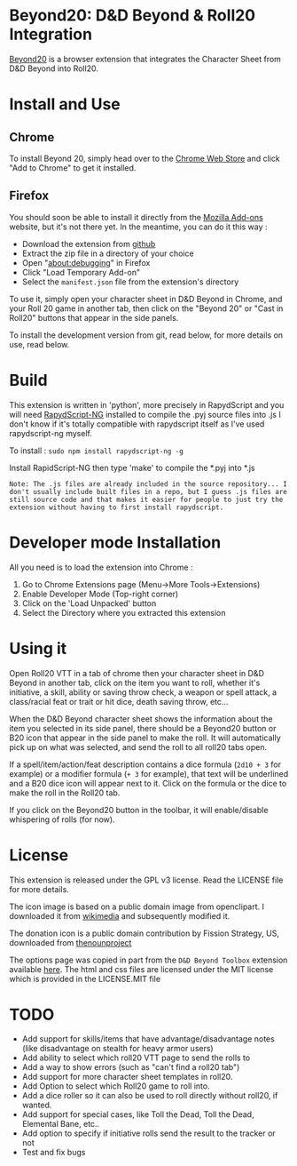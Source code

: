 Beyond20: D&D Beyond & Roll20 Integration
==

[Beyond20](https://beyond20.here-for-more.info/) is a browser extension that integrates the Character Sheet from D&D Beyond into Roll20.

# Install and Use

## Chrome

To install Beyond 20, simply head over to the [Chrome Web Store](https://chrome.google.com/webstore/detail/beyond-20/gnblbpbepfbfmoobegdogkglpbhcjofh) and click "Add to Chrome" to get it installed.

## Firefox

You should soon be able to install it directly from the [Mozilla Add-ons](https://addons.mozilla.org/en-CA/firefox/) website, but it's not there yet. In the meantime, you can do it this way :

* Download the extension from [github](https://github.com/kakaroto/Beyond20/archive/master.zip)
* Extract the zip file in a directory of your choice
* Open "[about:debugging](about:debugging)" in Firefox
* Click "Load Temporary Add-on"
* Select the `manifest.json` file from the extension's directory

To use it, simply open your character sheet in D&D Beyond in Chrome, and your Roll 20 game in another tab, then click on the "Beyond 20" or "Cast in Roll20" buttons that appear in the side panels.

To install the development version from git, read below, for more details on use, read below.

# Build

This extension is written in 'python', more precisely in RapydScript and you will need [RapydScript-NG](https://github.com/kovidgoyal/rapydscript-ng) installed to compile the .pyj source files into .js
I don't know if it's totally compatible with rapydscript itself as I've used rapydscript-ng myself. 

To install :
`sudo npm install rapydscript-ng -g`

Install RapidScript-NG then type 'make' to compile the *.pyj into *.js

    Note: The .js files are already included in the source repository... I don't usually include built files in a repo, but I guess .js files are still source code and that makes it easier for people to just try the extension without having to first install rapydscript.

# Developer mode Installation
All you need is to load the extension into Chrome :

1. Go to Chrome Extensions page (Menu->More Tools->Extensions)
2. Enable Developer Mode (Top-right corner)
3. Click on the 'Load Unpacked' button
4. Select the Directory where you extracted this extension

# Using it
Open Roll20 VTT in a tab of chrome then your character sheet in D&D Beyond in another tab, click on the item you want to roll, whether it's initiative, a skill, ability or saving throw check, a weapon or spell attack, a class/racial feat or trait or hit dice, death saving throw, etc...

When the D&D Beyond character sheet shows the information about the item you selected in its side panel, there should be a Beyond20 button or B20 icon that appear in the side panel to make the roll. It will automatically pick up on what was selected, and send the roll to all roll20 tabs open.

If a spell/item/action/feat description contains a dice formula (`2d10 + 3` for example) or a modifier formula (`+ 3` for example), that text will be underlined and a B20 dice icon will appear next to it. Click on the formula or the dice to make the roll in the Roll20 tab.

If you click on the Beyond20 button in the toolbar, it will enable/disable whispering of rolls (for now).

# License
This extension is released under the GPL v3 license. Read the LICENSE file for more details.

The icon image is based on a public domain image from openclipart. I downloaded it from [wikimedia](https://commons.wikimedia.org/wiki/File:Twenty_sided_dice.svg) and subsequently modified it.

The donation icon is a public domain contribution by Fission Strategy, US, downloaded from [thenounproject](https://thenounproject.com/term/donation/15047/)

The options page was copied in part from the `D&D Beyond Toolbox` extension available [here](https://github.com/mouse0270/Beyonds-Toolbox/). The html and css files are licensed under the MIT license which is provided in the LICENSE.MIT file


# TODO
- Add support for skills/items that have advantage/disadvantage notes (like disadvantage on stealth for heavy armor users)
- Add ability to select which roll20 VTT page to send the rolls to
- Add a way to show errors (such as "can't find a roll20 tab")
- Add support for more character sheet templates in roll20.
- Add Option to select which Roll20 game to roll into.
- Add a dice roller so it can also be used to roll directly without roll20, if wanted.
- Add support for special cases, like Toll the Dead, Toll the Dead, Elemental Bane, etc..
- Add option to specify if initiative rolls send the result to the tracker or not
- Test and fix bugs



